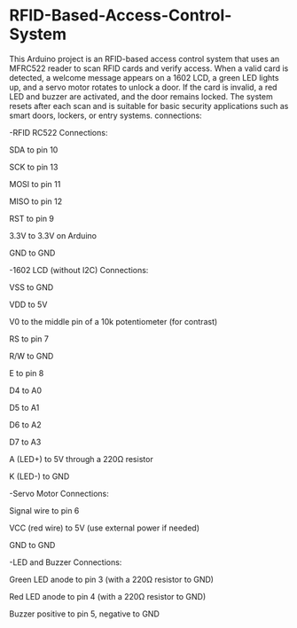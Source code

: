 # RFID-Based-Access-Control-System
This Arduino project is an RFID-based access control system that uses an MFRC522 reader to scan RFID cards and verify access. When a valid card is detected, a welcome message appears on a 1602 LCD, a green LED lights up, and a servo motor rotates to unlock a door. If the card is invalid, a red LED and buzzer are activated, and the door remains locked. The system resets after each scan and is suitable for basic security applications such as smart doors, lockers, or entry systems.
connections:

-RFID RC522 Connections:

SDA to pin 10

SCK to pin 13

MOSI to pin 11

MISO to pin 12

RST to pin 9

3.3V to 3.3V on Arduino

GND to GND

-1602 LCD (without I2C) Connections:

VSS to GND

VDD to 5V

V0 to the middle pin of a 10k potentiometer (for contrast)

RS to pin 7

R/W to GND

E to pin 8

D4 to A0

D5 to A1

D6 to A2

D7 to A3

A (LED+) to 5V through a 220Ω resistor

K (LED-) to GND

-Servo Motor Connections:

Signal wire to pin 6

VCC (red wire) to 5V (use external power if needed)

GND to GND

-LED and Buzzer Connections:

Green LED anode to pin 3 (with a 220Ω resistor to GND)

Red LED anode to pin 4 (with a 220Ω resistor to GND)

Buzzer positive to pin 5, negative to GND
